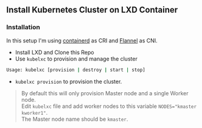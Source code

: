 ## Install Kubernetes Cluster on LXD Container

### Installation
In this setup I'm using [containerd](https://github.com/containerd/containerd) as CRI and [Flannel](https://github.com/flannel-io/flannel) as CNI.
- Install LXD and Clone this Repo
- Use `kubelxc` to provision and manage the cluster
```sh
Usage: kubelxc [provision | destroy | start | stop]
```
- `kubelxc provision` to provision the cluster. 
> By default this will only provision Master node and a single Worker node. \
> Edit `kubelxc` file and add worker nodes to this variable `NODES="kmaster kworker1"`.\
> The Master node name should be `kmaster`.
